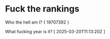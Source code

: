 # Fuck the rankings

Who the hell am I?
{ 19707392 }

What fucking year is it?
[ 2025-03-20T11:13:20Z ]
